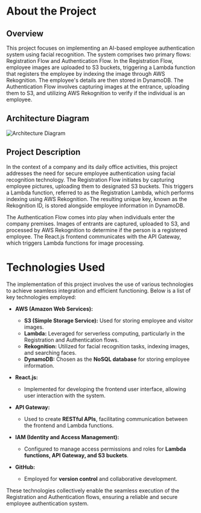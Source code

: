 # About the Project

## Overview

This project focuses on implementing an AI-based employee authentication system using facial recognition. The system comprises two primary flows: Registration Flow and Authentication Flow. In the Registration Flow, employee images are uploaded to S3 buckets, triggering a Lambda function that registers the employee by indexing the image through AWS Rekognition. The employee's details are then stored in DynamoDB. The Authentication Flow involves capturing images at the entrance, uploading them to S3, and utilizing AWS Rekognition to verify if the individual is an employee.

## Architecture Diagram

![Architecture Diagram](insert_your_image_url_here)

## Project Description

In the context of a company and its daily office activities, this project addresses the need for secure employee authentication using facial recognition technology. The Registration Flow initiates by capturing employee pictures, uploading them to designated S3 buckets. This triggers a Lambda function, referred to as the Registration Lambda, which performs indexing using AWS Rekognition. The resulting unique key, known as the Rekognition ID, is stored alongside employee information in DynamoDB.

The Authentication Flow comes into play when individuals enter the company premises. Images of entrants are captured, uploaded to S3, and processed by AWS Rekognition to determine if the person is a registered employee. The React.js frontend communicates with the API Gateway, which triggers Lambda functions for image processing.

# Technologies Used

The implementation of this project involves the use of various technologies to achieve seamless integration and efficient functioning. Below is a list of key technologies employed:

- **AWS (Amazon Web Services):**
  - **S3 (Simple Storage Service):** Used for storing employee and visitor images.
  - **Lambda:** Leveraged for serverless computing, particularly in the Registration and Authentication flows.
  - **Rekognition:** Utilized for facial recognition tasks, indexing images, and searching faces.
  - **DynamoDB:** Chosen as the **NoSQL database** for storing employee information.

- **React.js:**
  - Implemented for developing the frontend user interface, allowing user interaction with the system.

- **API Gateway:**
  - Used to create **RESTful APIs**, facilitating communication between the frontend and Lambda functions.

- **IAM (Identity and Access Management):**
  - Configured to manage access permissions and roles for **Lambda functions, API Gateway, and S3 buckets**.

- **GitHub:**
  - Employed for **version control** and collaborative development.

These technologies collectively enable the seamless execution of the Registration and Authentication flows, ensuring a reliable and secure employee authentication system.
